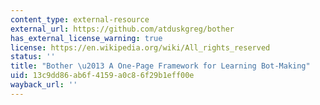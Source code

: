 ```yaml
---
content_type: external-resource
external_url: https://github.com/atduskgreg/bother
has_external_license_warning: true
license: https://en.wikipedia.org/wiki/All_rights_reserved
status: ''
title: "Bother \u2013 A One-Page Framework for Learning Bot-Making"
uid: 13c9dd86-ab6f-4159-a0c8-6f29b1eff00e
wayback_url: ''
---
```

